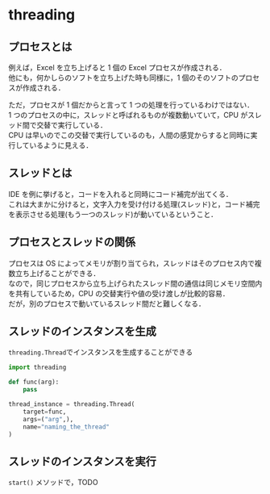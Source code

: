 # threading

## プロセスとは

例えば，Excel を立ち上げると 1 個の Excel プロセスが作成される．  
他にも，何かしらのソフトを立ち上げた時も同様に，1 個のそのソフトのプロセスが作成される．

ただ，プロセスが 1 個だからと言って 1 つの処理を行っているわけではない．  
1 つのプロセスの中に，スレッドと呼ばれるものが複数動いていて，CPU がスレッド間で交替で実行している．  
CPU は早いのでこの交替で実行しているのも，人間の感覚からすると同時に実行しているように見える．

## スレッドとは

IDE を例に挙げると，コードを入れると同時にコード補完が出てくる．  
これは大まかに分けると，文字入力を受け付ける処理(スレッド)と，コード補完を表示させる処理(もう一つのスレッド)が動いているということ．

## プロセスとスレッドの関係

プロセスは OS によってメモリが割り当てられ，スレッドはそのプロセス内で複数立ち上げることができる．  
なので，同じプロセスから立ち上げられたスレッド間の通信は同じメモリ空間内を共有しているため，CPU の交替実行や値の受け渡しが比較的容易．  
だが，別のプロセスで動いているスレッド間だと難しくなる．

## スレッドのインスタンスを生成

`threading.Thread`でインスタンスを生成することができる

```py
import threading

def func(arg):
    pass

thread_instance = threading.Thread(
    target=func,
    args=("arg",),
    name="naming_the_thread"
)
```

## スレッドのインスタンスを実行

`start()` メソッドで，TODO

